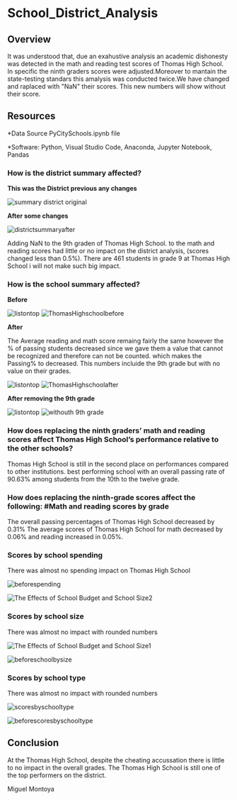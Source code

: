 # School_District_Analysis

## Overview

It was understood that, due an exahustive analysis an academic dishonesty was detected in the math and reading test scores of Thomas High School. In specific the ninth graders scores were adjusted.Moreover to mantain the state-testing standars this amalysis was conducted twice.We have changed and raplaced with "NaN" their scores. This new numbers will show without their score.

## Resources
*Data Source PyCitySchools.ipynb file

*Software: Python, Visual Studio Code, Anaconda, Jupyter Notebook, Pandas


### How is the district summary affected?


 **This was the District previous any changes**
 
![summary district original](https://user-images.githubusercontent.com/88118587/138211676-983c928e-665d-4cd7-b1e0-afba32e3debd.PNG)
 

**After some changes**

![districtsummaryafter](https://user-images.githubusercontent.com/88118587/138211730-279c27ff-f495-44da-a1f5-897632b1d61b.PNG)

Adding NaN to the 9th graden of Thomas High School. to the math and reading scores had little or no impact on the district analysis, (scores changed less than 0.5%). 
There are 461 students in grade 9 at Thomas High School i will not make such big impact.

### How is the school summary affected?

**Before**

![listontop](https://user-images.githubusercontent.com/88118587/138202294-56abef21-1643-47d8-b56d-85c6fa5b1966.PNG)
![ThomasHighschoolbefore](https://user-images.githubusercontent.com/88118587/138200693-00ff027b-765d-422b-941d-6abd135f0819.PNG)

**After**

  The Average reading and math score remaing fairly the same however the % of passing students decreased since we gave them a value
  that cannot be recognized and therefore can not be counted. which makes the Passing% to decreased. This numbers incluide the 9th grade but with no value on their grades.
  
![listontop](https://user-images.githubusercontent.com/88118587/138202294-56abef21-1643-47d8-b56d-85c6fa5b1966.PNG)
![ThomasHighschoolafter](https://user-images.githubusercontent.com/88118587/138202025-c61f647d-6bd6-4c7f-bed2-29483b22ad78.PNG)

**After removing the 9th grade**


![listontop](https://user-images.githubusercontent.com/88118587/138202294-56abef21-1643-47d8-b56d-85c6fa5b1966.PNG)
![withouth 9th grade](https://user-images.githubusercontent.com/88118587/138204570-70a4de8b-b7b5-4d99-a3d0-6a99b413ec8d.PNG)


### How does replacing the ninth graders’ math and reading scores affect Thomas High School’s performance relative to the other schools?
Thomas High School is still in the second place on performances compared to other institutions.
best performing school with an overall passing rate of 90.63% among students from the 10th to the twelve grade.

### How does replacing the ninth-grade scores affect the following: #Math and reading scores by grade
The overall passing percentages of Thomas High School decreased by 0.31%
The average scores of Thomas High School for math decreased by 0.06% and reading increased in 0.05%.

### Scores by school spending

 There was almost no spending impact on Thomas High School
 
![beforespending](https://user-images.githubusercontent.com/88118587/138210447-562e63df-2ef7-4943-8b82-3e8b42fd1faf.PNG)


![The Effects of School Budget and School Size2](https://user-images.githubusercontent.com/88118587/138208282-13889129-0447-486d-bbb3-264a317c24eb.PNG)

### Scores by school size

There was almost no impact with rounded numbers

![The Effects of School Budget and School Size1](https://user-images.githubusercontent.com/88118587/138208263-6d50f430-3975-4caf-b772-ff54c4e79aad.PNG)

![beforeschoolbysize](https://user-images.githubusercontent.com/88118587/138210508-3f94d089-9075-429a-addf-6ecee8c492d2.PNG)


### Scores by school type
There was almost no impact with rounded numbers

![scoresbyschooltype](https://user-images.githubusercontent.com/88118587/138208698-97ea7e2b-5be2-470f-8af0-c5953a0d28b1.PNG)

![beforescoresbyschooltype](https://user-images.githubusercontent.com/88118587/138210689-e9d86fea-12c1-4ec9-9bd3-61154026575a.PNG)


## Conclusion
 At the Thomas High School, despite the cheating accussation there is little to no impact in the overall grades. The Thomas High School is still one of the top performers on the district. 
 
 
 Miguel Montoya 

